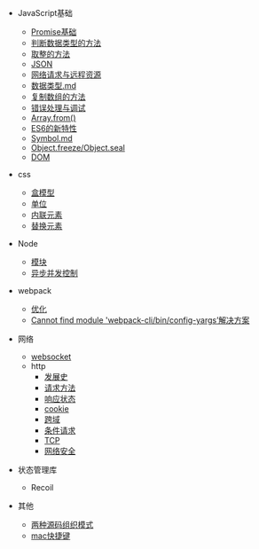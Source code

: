
- JavaScript基础
  - [Promise基础](/js/promise.md)
  - [判断数据类型的方法](/js/判断数据类型的方法.md)
  - [取整的方法](/js/js取整数的方法.md)
  <!-- - [判断字符是否为整数的方法](/js/js判断字符是否为整数的方法.md)   -->
  - [JSON](/js/JSON.md)
  - [网络请求与远程资源](/js/网络请求与远程资源.md)  
  - [数据类型.md](/js/数据类型.md)
  - [复制数组的方法](/js/复制数组的方法.md)
  - [错误处理与调试](/js/错误处理与调试.md)
  - [Array.from()](/js/Array.from().md)
  - [ES6的新特性](/js/ES6的新特性.md)
  - [Symbol.md](/js/Symbol.md)
  - [Object.freeze/Object.seal](/js/Object.freeze_Object.seal.md)
  - [DOM](/js/dom/DOM.md)
  
- css
  - [盒模型](/css/盒模型.md)
  - [单位](/css/单位.md)
  - [内联元素](/css/内联元素.md)
  - [替换元素](/css/替换元素.md)

- Node
  <!-- - [创建子进程方式](/docs/child_process.md) -->
  - [模块](/docs/module.md)
  - [异步并发控制](/node/asynchronous_concurrency.md)

- webpack
  - [优化](/webpack/优化.md)
  - [Cannot find module 'webpack-cli/bin/config-yargs’解决方案](/webpack/问题.md)
  
- 网络
  - [websocket](/http/websocket.md)
  - http
    - [发展史](/http/http/HistoryOfDevelopment.md)
    - [请求方法](/http/http/method.md)
    - [响应状态](/http/http/status.md)
    - [cookie](/http/http/cookie.md)
    - [跨域](/http/http/CrossDomain.md)
    - [条件请求](/http/http/ConditionalRequest.md)
    - [TCP](/http/http/TCP.md)
    - [网络安全](/http/网络安全.md)
  <!-- - [https](/http/https.md) -->
  <!-- - [http2](/http/http2.md) -->
  <!-- - [http3](/http/http3.md) -->
  <!-- - [网络相关的面试题目](/http/网络相关的面试题目.md) -->
<!-- 
- 协议
  - [webSocket](/docs/webSocket.md) -->
- 状态管理库
  - Recoil


- 其他
  - [两种源码组织模式](/other/两种源码组织模式.md)
  - [mac快捷键](/other/mac.md)
  <!-- - CSV -->
